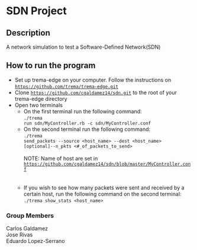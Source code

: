 # SDN Project

## Description
A network simulation to test a Software-Defined Network(SDN)


## How to run the program

- Set up trema-edge on your computer. Follow the instructions on <code>https://github.com/trema/trema-edge.git</code>
- Clone <code>https://github.com/cgaldamez14/sdn.git</code> to the root of your trema-edge directory
- Open two terminals
  - On the first terminal run the following command:<br>
      <code>./trema run sdn/MyController.rb -c sdn/MyController.conf</code>
  - On the second terminal run the following command:<br>
      <code>./trema send_packets --source <host_name> --dest <host_name> [optional]--n_pkts <#_of_packets_to_send></code><br><br>
NOTE: Name of host are set in <code> https://github.com/cgaldamez14/sdn/blob/master/MyController.conf </code><br><br>
  - If you wish to see how many packets were sent and received by a certain host, run the following command on the second terminal:<br>
      <code>./trema show_stats <host_name> </code>

### Group Members

Carlos Galdamez<br>
Jose Rivas<br>
Eduardo Lopez-Serrano
